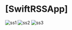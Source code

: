 # [SwiftRSSApp]

![ss1](http://ux-mobile.net/data/public/SwiftRSSApp/ss1.png)
![ss2](http://ux-mobile.net/data/public/SwiftRSSApp/ss2.png)
![ss3](http://ux-mobile.net/data/public/SwiftRSSApp/ss3.png)

